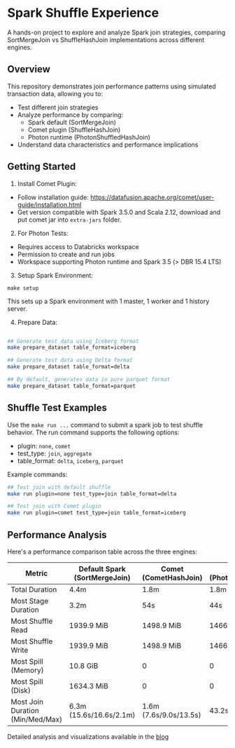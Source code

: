 # Spark Shuffle Experience

A hands-on project to explore and analyze Spark join strategies, comparing SortMergeJoin vs ShuffleHashJoin implementations across different engines.

## Overview
This repository demonstrates join performance patterns using simulated transaction data, allowing you to:
- Test different join strategies
- Analyze performance by comparing:
  - Spark default (SortMergeJoin)
  - Comet plugin (ShuffleHashJoin)
  - Photon runtime (PhotonShuffledHashJoin)
- Understand data characteristics and performance implications

## Getting Started

1. Install Comet Plugin:

- Follow installation guide: https://datafusion.apache.org/comet/user-guide/installation.html
- Get version compatible with Spark 3.5.0 and Scala 2.12, download and put comet jar into `extra-jars` folder.

2. For Photon Tests:
- Requires access to Databricks workspace
- Permission to create and run jobs
- Workspace supporting Photon runtime and Spark 3.5 (> DBR 15.4 LTS)

3. Setup Spark Environment:

```base
make setup
```

This sets up a Spark environment with 1 master, 1 worker and 1 history server.

4. Prepare Data:

```bash

## Generate test data using Iceberg format
make prepare_dataset table_format=iceberg

## Generate test data using Delta format
make prepare_dataset table_format=delta

## By default, generates data in pure parquet format
make prepare_dataset table_format=parquet
```

## Shuffle Test Examples

Use the `make run ...` command to submit a spark job to test shuffle behavior.
The run command supports the following options:
- plugin: `none`, `comet`
- test_type: `join`, `aggregate`
- table_format: `delta`, `iceberg`, `parquet`

Example commands:

```bash
## Test join with default shuffle
make run plugin=none test_type=join table_format=delta

## Test join with Comet plugin
make run plugin=comet test_type=join table_format=iceberg

```

## Performance Analysis

Here's a performance comparison table across the three engines:

| Metric | Default Spark (SortMergeJoin) | Comet (CometHashJoin) | Photon (PhotonShuffleHashJoin) |
|--------|------------------------------|----------------------|------------------------------|
| Total Duration | 4.4m | 1.8m | 1.8m |
| Most Stage Duration | 3.2m | 54s | 44s |
| Most Shuffle Read | 1939.9 MiB | 1498.9 MiB | 1466.1 MiB |
| Most Shuffle Write | 1939.9 MiB | 1498.9 MiB | 1466.1 MiB |
| Most Spill (Memory) | 10.8 GiB | 0 | 0 |
| Most Spill (Disk) | 1634.3 MiB | 0 | 0 |
| Most Join Duration (Min/Med/Max) | 6.3m (15.6s/16.6s/2.1m) | 1.6m (7.6s/9.0s/13.5s) | 43.2s (1.1s/2.2s/4.1s) |

Detailed analysis and visualizations available in the [blog](https://huongvuong.substack.com/p/lessons-learned-sortmergejoin-vs)